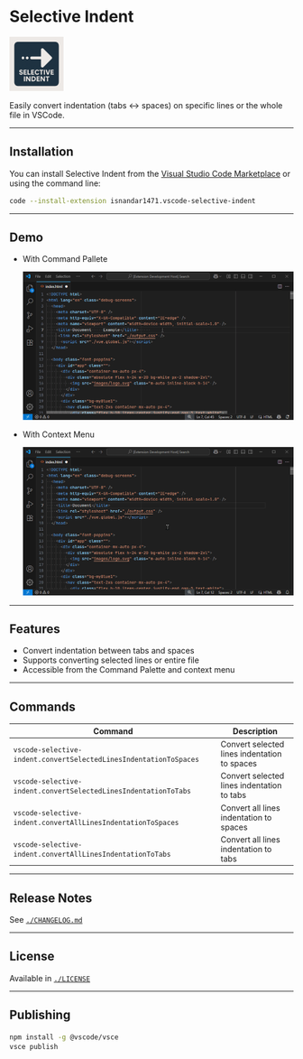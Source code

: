 # Selective Indent

<img src="./assets/icon.png" alt="Selective Indent Icon" width="96" />

Easily convert indentation (tabs <-> spaces) on specific lines or the whole file in VSCode.

---

## Installation

You can install Selective Indent from the [Visual Studio Code Marketplace](https://marketplace.visualstudio.com/items?itemName=isnandar1471.vscode-selective-indent) or using the command line:

```bash
code --install-extension isnandar1471.vscode-selective-indent
```

---

## Demo

- With Command Pallete

  ![Demo Command Pallete](./assets/demo-command-pallete.gif)

- With Context Menu

  ![Demo Context Menu](./assets/demo-context-menu.gif)

---

## Features

- Convert indentation between tabs and spaces
- Supports converting selected lines or entire file
- Accessible from the Command Palette and context menu

---

## Commands

| Command                                                           | Description                                   |
| ----------------------------------------------------------------- | --------------------------------------------- |
| `vscode-selective-indent.convertSelectedLinesIndentationToSpaces` | Convert selected lines indentation to spaces  |
| `vscode-selective-indent.convertSelectedLinesIndentationToTabs`   | Convert selected lines indentation to tabs    |
| `vscode-selective-indent.convertAllLinesIndentationToSpaces`      | Convert all lines indentation to spaces       |
| `vscode-selective-indent.convertAllLinesIndentationToTabs`        | Convert all lines indentation to tabs         |

---

## Release Notes

See [`./CHANGELOG.md`](./CHANGELOG.md)

---

## License

Available in [`./LICENSE`](./LICENSE)

---

## Publishing

```bash
npm install -g @vscode/vsce
vsce publish
```
